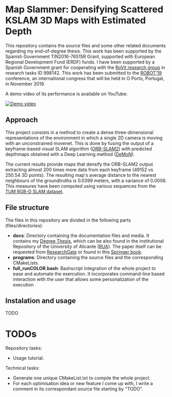 # Map Slammer: Densifying Scattered KSLAM 3D Maps with Estimated Depth

This repository contains the source files and some other related documents regarding my end-of-degree thesis. This work has been supported by the Spanish Government TIN2016-76515R Grant, supported with European Regional Development Fund (ERDF) funds. I have been supported by a Spanish Government grant for cooperating with the [RoVit research group](http://www.rovit.ua.es/) in research tasks ID 998142. This work has been submitted to the [ROBOT’19](https://web.fe.up.pt/~robot2019/index.php) conference, an international congress that will be held in O Porto, Portugal, in November 2019.

A demo video of its performance is available on YouTube:

[![Demo video](docs/demo.gif)](https://www.youtube.com/watch?v=b74P3ykYE34)


## Approach

This project consists in a method to create a dense three-dimensional representations of the environment in which a single 2D camera is moving with an unconstrained movenet. This is done by fusing the output of a keyframe-based visual SLAM algorithm ([ORB-SLAM2](https://github.com/raulmur/ORB_SLAM2)) with predicted depthmaps obtained with a Deep Learning method ([DeMoN](https://github.com/lmb-freiburg/demon)).

The current results provide maps that densify the ORB-SLAM2 output extracting almost 200 times more data from each keyframe (49152 vs 250.54 3D points). The resulting map's average distance to the nearest neighbours of the groundtruths is 0.0399 meters, with a variance of 0.0006. This measures have been computed using various sequences from the [TUM RGB-D SLAM dataset](https://vision.in.tum.de/data/datasets/rgbd-dataset).


## File structure

The files in this repository are divided in the following parts (files/directories):
* **docs**: Directory containing the documentation files and media. It contains my [Degree Thesis](https://github.com/jmtc7/mapSlammer/blob/master/docs/MapSlammer_JoseMiguel_TorresCamara_DegreeThesis.pdf), which can be also found in the institutional Repository of the University of Alicante ([RUA](https://rua.ua.es/dspace/bitstream/10045/94751/1/SLAM_usando_tecnicas_de_deep_learning_Torres_Camara_Jose_Miguel.pdf)). The paper itself can be requested from [ResearchGate](https://www.researchgate.net/publication/337400838_Map_Slammer_Densifying_Scattered_KSLAM_3D_Maps_with_Estimated_Depth) or found in this [Springer book](https://doi.org/10.1007/978-3-030-36150-1_46).
* **programs**: Directory containing the source files and the corresponding CMakeLists.
* **full_runCOLOR.bash**: Bashscript integration of the whole project to ease and automate the exercution. It incorporates command-line based interaction with the user that allows some personalization of the execution


## Instalation and usage

TODO



# TODOs

Repository tasks:
* Usage tutorial.

Technical tasks:
* Generate one unique CMakeList.txt to compile the whole project. 
* For each optimisation idea or new feature I come up with, I write a comment in its correspondant source file starting by "TODO".
